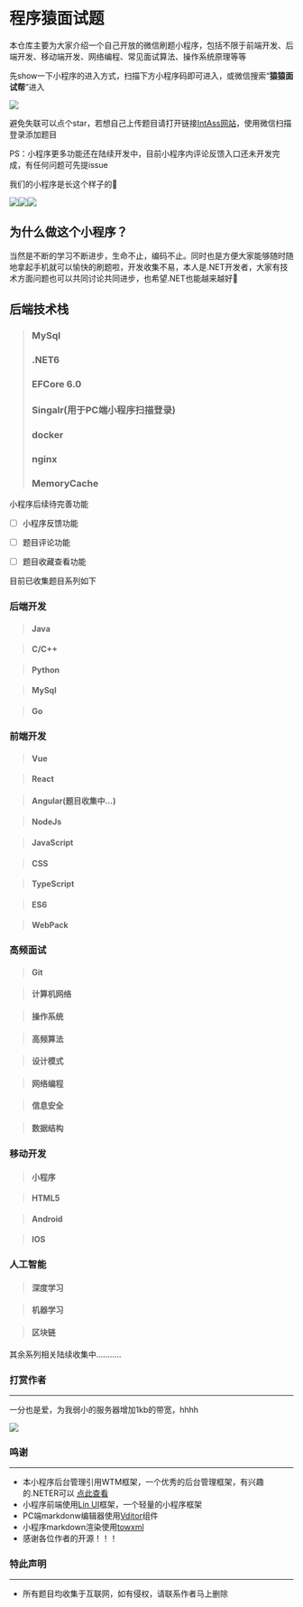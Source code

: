 # 程序猿面试题
本仓库主要为大家介绍一个自己开放的微信刷题小程序，包括不限于前端开发、后端开发、移动端开发、网络编程、常见面试算法、操作系统原理等等

先show一下小程序的进入方式，扫描下方小程序码即可进入，或微信搜索“**猿猿面试帮**”进入

![](https://github.com/DreamTom/InternetInterview/blob/main/yymsb.jpg?raw=true)

避免失联可以点个star，若想自己上传题目请打开链接[IntAss网站](https://www.vintom.cn/)，使用微信扫描登录添加题目

PS：小程序更多功能还在陆续开发中，目前小程序内评论反馈入口还未开发完成，有任何问题可先提issue

我们的小程序是长这个样子的🤡

![](https://github.com/DreamTom/InternetInterview/blob/main/1.jpg?raw=true)![](https://github.com/DreamTom/InternetInterview/blob/main/2.jpg?raw=true)![](https://github.com/DreamTom/InternetInterview/blob/main/3.jpg?raw=true)

## 为什么做这个小程序？

当然是不断的学习不断进步，生命不止，编码不止。同时也是方便大家能够随时随地拿起手机就可以愉快的刷题啦，开发收集不易，本人是.NET开发者，大家有技术方面问题也可以共同讨论共同进步，也希望.NET也能越来越好🤠

## 后端技术栈
> ### MySql
> ### .NET6
> ### EFCore 6.0
> ### Singalr(用于PC端小程序扫描登录)
> ### docker
> ### nginx
> ### MemoryCache

小程序后续待完善功能

- [ ] 小程序反馈功能
- [ ] 题目评论功能
- [ ] 题目收藏查看功能


目前已收集题目系列如下

### 后端开发

> #### Java

> #### C/C++

> #### Python

> #### MySql

> #### Go


### 前端开发

> #### Vue

> #### React

> #### Angular(题目收集中...)

> #### NodeJs

> #### JavaScript

> #### CSS

> #### TypeScript

> #### ES6

> #### WebPack

### 高频面试

> #### Git

> #### 计算机网络

> #### 操作系统

> #### 高频算法

> #### 设计模式

> #### 网络编程

> #### 信息安全

> #### 数据结构

### 移动开发

> #### 小程序

> #### HTML5

> #### Android

> #### IOS


### 人工智能

> #### 深度学习

> #### 机器学习

> #### 区块链

其余系列相关陆续收集中........... 

### 打赏作者

------

一分也是爱，为我弱小的服务器增加1kb的带宽，hhhh

![](https://github.com/DreamTom/InternetInterview/blob/main/tip.jpg?raw=true)

### 鸣谢

------

- 本小程序后台管理引用WTM框架，一个优秀的后台管理框架，有兴趣的.NETER可以 [点此查看](https://wtmdoc.walkingtec.cn/)
- 小程序前端使用[Lin UI](https://github.com/TaleLin/lin-ui)框架，一个轻量的小程序框架
- PC端markdonw编辑器使用[Vditor](https://ld246.com/article/1549638745630)组件
- 小程序markdown渲染使用[towxml](https://github.com/sbfkcel/towxml)
- 感谢各位作者的开源！！！

### 特此声明

------

- 所有题目均收集于互联网，如有侵权，请联系作者马上删除
